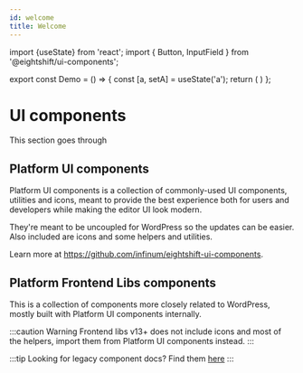 ```yaml
---
id: welcome
title: Welcome
---
```

import {useState} from 'react';
import { Button, InputField } from '@eightshift/ui-components';

export const Demo = () => {
	const [a, setA] = useState('a');
	return (
		<InputField value={a} onChange={setA} />
	)
};

# UI components
This section goes through

## Platform UI components

Platform UI components is a collection of commonly-used UI components, utilities and icons, meant to provide the best experience both for users and developers while making the editor UI look modern.

They're meant to be uncoupled for WordPress so the updates can be easier. Also included are icons and some helpers and utilities.

Learn more at https://github.com/infinum/eightshift-ui-components.

## Platform Frontend Libs components

This is a collection of components more closely related to WordPress, mostly built with Platform UI components internally.

:::caution Warning
Frontend libs v13+ does not include icons and most of the helpers, import them from Platform UI components instead.
:::

:::tip Looking for legacy component docs?
Find them [here](/components/legacy-component-docs)
:::
